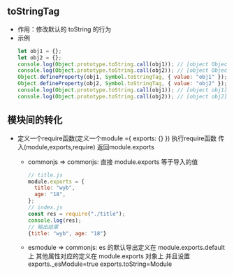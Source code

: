 ## toStringTag

- 作用：修改默认的 toString 的行为
- 示例
  ```javascript
  let obj1 = {};
  let obj2 = {};
  console.log(Object.prototype.toString.call(obj1)); // [object Object]
  console.log(Object.prototype.toString.call(obj2)); // [object Object]
  Object.defineProperty(obj1, Symbol.toStringTag, { value: "obj1" });
  Object.defineProperty(obj2, Symbol.toStringTag, { value: "obj2" });
  console.log(Object.prototype.toString.call(obj1)); // [object obj1]
  console.log(Object.prototype.toString.call(obj2)); // [object obj2]
  ```

## 模块间的转化

- 定义一个require函数(定义一个module ={ exports: {} }) 执行require函数 传入(module,exports,require) 返回module.exports

  - commonjs => commonjs: 直接 module.exports 等于导入的值

    ```javascript
    // title.js
    module.exports = {
      title: "wyb",
      age: "18",
    };
    // index.js
    const res = require("./title");
    console.log(res);
    // 输出结果
    {title: "wyb", age: "18"}
    ```

  - esmodule => commonjs: es 的默认导出定义在 module.exports.default 上 其他属性对应的定义在 module.exports 对象上 并且设置 exports.\_esModule=true exports.toString=Module
